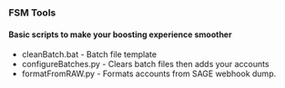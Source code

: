 ### FSM Tools
#### Basic scripts to make your boosting experience smoother
* cleanBatch.bat      - Batch file template
* configureBatches.py - Clears batch files then adds your accounts
* formatFromRAW.py    - Formats accounts from SAGE webhook dump.
